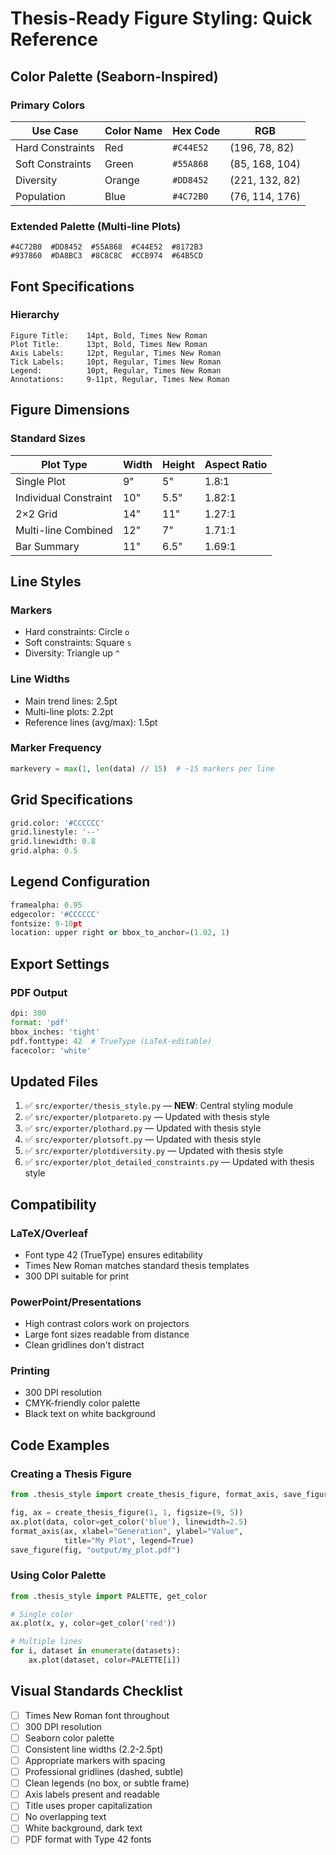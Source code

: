 # Thesis-Ready Figure Styling: Quick Reference

## Color Palette (Seaborn-Inspired)

### Primary Colors
| Use Case | Color Name | Hex Code | RGB |
|----------|-----------|----------|-----|
| Hard Constraints | Red | `#C44E52` | (196, 78, 82) |
| Soft Constraints | Green | `#55A868` | (85, 168, 104) |
| Diversity | Orange | `#DD8452` | (221, 132, 82) |
| Population | Blue | `#4C72B0` | (76, 114, 176) |

### Extended Palette (Multi-line Plots)
```
#4C72B0  #DD8452  #55A868  #C44E52  #8172B3
#937860  #DA8BC3  #8C8C8C  #CCB974  #64B5CD
```

## Font Specifications

### Hierarchy
```
Figure Title:    14pt, Bold, Times New Roman
Plot Title:      13pt, Bold, Times New Roman
Axis Labels:     12pt, Regular, Times New Roman
Tick Labels:     10pt, Regular, Times New Roman
Legend:          10pt, Regular, Times New Roman
Annotations:     9-11pt, Regular, Times New Roman
```

## Figure Dimensions

### Standard Sizes
| Plot Type | Width | Height | Aspect Ratio |
|-----------|-------|--------|--------------|
| Single Plot | 9" | 5" | 1.8:1 |
| Individual Constraint | 10" | 5.5" | 1.82:1 |
| 2×2 Grid | 14" | 11" | 1.27:1 |
| Multi-line Combined | 12" | 7" | 1.71:1 |
| Bar Summary | 11" | 6.5" | 1.69:1 |

## Line Styles

### Markers
- Hard constraints: Circle `o`
- Soft constraints: Square `s`
- Diversity: Triangle up `^`

### Line Widths
- Main trend lines: 2.5pt
- Multi-line plots: 2.2pt
- Reference lines (avg/max): 1.5pt

### Marker Frequency
```python
markevery = max(1, len(data) // 15)  # ~15 markers per line
```

## Grid Specifications

```python
grid.color: '#CCCCCC'
grid.linestyle: '--'
grid.linewidth: 0.8
grid.alpha: 0.5
```

## Legend Configuration

```python
framealpha: 0.95
edgecolor: '#CCCCCC'
fontsize: 9-10pt
location: upper right or bbox_to_anchor=(1.02, 1)
```

## Export Settings

### PDF Output
```python
dpi: 300
format: 'pdf'
bbox_inches: 'tight'
pdf.fonttype: 42  # TrueType (LaTeX-editable)
facecolor: 'white'
```

## Updated Files

1. ✅ `src/exporter/thesis_style.py` — **NEW**: Central styling module
2. ✅ `src/exporter/plotpareto.py` — Updated with thesis style
3. ✅ `src/exporter/plothard.py` — Updated with thesis style
4. ✅ `src/exporter/plotsoft.py` — Updated with thesis style
5. ✅ `src/exporter/plotdiversity.py` — Updated with thesis style
6. ✅ `src/exporter/plot_detailed_constraints.py` — Updated with thesis style

## Compatibility

### LaTeX/Overleaf
- Font type 42 (TrueType) ensures editability
- Times New Roman matches standard thesis templates
- 300 DPI suitable for print

### PowerPoint/Presentations
- High contrast colors work on projectors
- Large font sizes readable from distance
- Clean gridlines don't distract

### Printing
- 300 DPI resolution
- CMYK-friendly color palette
- Black text on white background

## Code Examples

### Creating a Thesis Figure
```python
from .thesis_style import create_thesis_figure, format_axis, save_figure, get_color

fig, ax = create_thesis_figure(1, 1, figsize=(9, 5))
ax.plot(data, color=get_color('blue'), linewidth=2.5)
format_axis(ax, xlabel="Generation", ylabel="Value", 
            title="My Plot", legend=True)
save_figure(fig, "output/my_plot.pdf")
```

### Using Color Palette
```python
from .thesis_style import PALETTE, get_color

# Single color
ax.plot(x, y, color=get_color('red'))

# Multiple lines
for i, dataset in enumerate(datasets):
    ax.plot(dataset, color=PALETTE[i])
```

## Visual Standards Checklist

- [ ] Times New Roman font throughout
- [ ] 300 DPI resolution
- [ ] Seaborn color palette
- [ ] Consistent line widths (2.2-2.5pt)
- [ ] Appropriate markers with spacing
- [ ] Professional gridlines (dashed, subtle)
- [ ] Clean legends (no box, or subtle frame)
- [ ] Axis labels present and readable
- [ ] Title uses proper capitalization
- [ ] No overlapping text
- [ ] White background, dark text
- [ ] PDF format with Type 42 fonts
